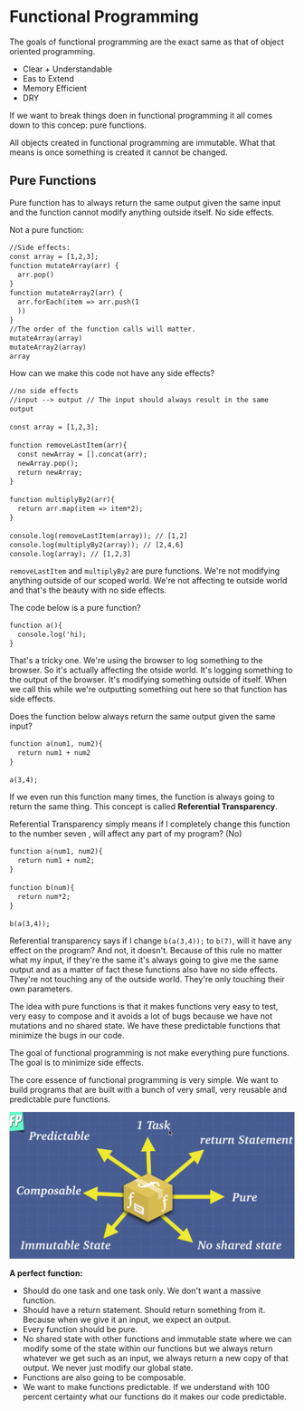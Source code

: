 # Functional Programming

The goals of functional programming are the exact same as that of object oriented programming.

- Clear + Understandable
- Eas to Extend
- Memory Efficient
- DRY

If we want to break things doen in functional programming it all comes down to this concep: pure functions.

All objects created in functional programming are immutable. What that means is once something is created it cannot be changed.

## Pure Functions

Pure function has to always return the same output given the same input and the function cannot modify anything outside itself. No side effects.

Not a pure function:

```
//Side effects:
const array = [1,2,3];
function mutateArray(arr) {
  arr.pop()
}
function mutateArray2(arr) {
  arr.forEach(item => arr.push(1
  ))
}
//The order of the function calls will matter.
mutateArray(array)
mutateArray2(array)
array
```

How can we make this code not have any side effects?

```
//no side effects
//input --> output // The input should always result in the same output

const array = [1,2,3];

function removeLastItem(arr){
  const newArray = [].concat(arr);
  newArray.pop();
  return newArray;
}

function multiplyBy2(arr){
  return arr.map(item => item*2);
}

console.log(removeLastItem(array)); // [1,2]
console.log(multiplyBy2(array)); // [2,4,6]
console.log(array); // [1,2,3]
```

`removeLastItem` and `multiplyBy2` are pure functions. We're not modifying anything outside of our scoped world. We're not affecting te outside world and that's the beauty with no side effects.

The code below is a pure function?

```
function a(){
  console.log('hi);
}
```

That's a tricky one. We're using the browser to log something to the browser. So it's actually affecting the otside world. It's logging something to the output of the browser. It's modifying something outside of itself. When we call this while we're outputting something out here so that function has side effects.

Does the function below always return the same output given the same input?

```
function a(num1, num2){
  return num1 + num2
}

a(3,4);
```

If we even run this function many times, the function is always going to return the same thing. This concept is called **Referential Transparency**.

Referential Transparency simply means if I completely change this function to the number seven , will affect any part of my program? (No)

```
function a(num1, num2){
  return num1 + num2;
}

function b(num){
  return num*2;
}

b(a(3,4));
```

Referential transparency says if I change `b(a(3,4));` to `b(7)`, will it have any effect on the program? And not, it doesn't. Because of this rule no matter what my input, if they're the same it's always going to give me the same output and as a matter of fact these functions also have no side effects. They're not touching any of the outside world. They're only touching their own parameters.

The idea with pure functions is that it makes functions very easy to test, very easy to compose and it avoids a lot of bugs because we have not mutations and no shared state. We have these predictable functions that minimize the bugs in our code.

The goal of functional programming is not make everything pure functions. The goal is to minimize side effects.

The core essence of functional programming is very simple. We want to build programs that are built with a bunch of very small, very reusable and predictable pure functions.

![functional-programming-1](../img/functional-programming-1.png)

**A perfect function:**

- Should do one task and one task only. We don't want a massive function.
- Should have a return statement. Should return something from it. Because when we give it an input, we expect an output.
- Every function should be pure.
- No shared state with other functions and immutable state where we can modify some of the state within our functions but we always return whatever we get such as an input, we always return a new copy of that output. We never just modify our global state.
- Functions are also going to be composable.
- We want to make functions predictable. If we understand with 100 percent certainty what our functions do it makes our code predictable.
